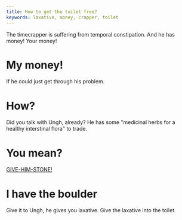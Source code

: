 ```yaml
---
title: How to get the toilet free?
keywords: laxative, money, crapper, toilet
---
```


The timecrapper is suffering from temporal constipation. And he has money! Your money!

# My money!
If he could just get through his problem.

# How?
Did you talk with Ungh, already? He has some "medicinal herbs for a healthy interstinal flora" to trade.

# You mean?
[GIVE-HIM-STONE!](040-stone-ungh.md)

# I have the boulder
Give it to Ungh, he gives you laxative. Give the laxative into the toilet.
